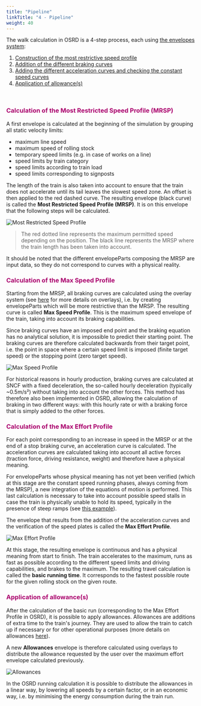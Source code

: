 ```yaml
---
title: "Pipeline"
linkTitle: "4 - Pipeline"
weight: 40
---
```


The walk calculation in OSRD is a 4-step process, each using [the envelopes system](../envelopes_system):

1. [Construction of the most restrictive speed profile](#calculation-of-the-most-restricted-speed-profile-mrsp)
2. [Addition of the different braking curves](#calculation-of-the-max-speed-profile)
3. [Adding the different acceleration curves and checking the constant speed curves](#calculation-of-the-max-effort-profile)
4. [Application of allowance(s)](#application-of-allowances)

<p>&nbsp;</p>

<font color=#aa026d>

### Calculation of the Most Restricted Speed Profile (MRSP)

</font>

A first envelope is calculated at the beginning of the simulation by grouping all static velocity limits:

- maximum line speed
- maximum speed of rolling stock
- temporary speed limits (e.g. in case of works on a line)
- speed limits by train category
- speed limits according to train load
- speed limits corresponding to signposts

The length of the train is also taken into account to ensure that the train does not accelerate until its tail leaves the slowest speed zone. An offset is then applied to the red dashed curve. The resulting envelope (black curve) is called the **Most Restricted Speed Profile (MRSP)**. It is on this envelope that the following steps will be calculated.

![Most Restricted Speed Profile](../mrsp.png)

> The red dotted line represents the maximum permitted speed depending on the position.
> The black line represents the MRSP where the train length has been taken into account.

It should be noted that the different envelopeParts composing the MRSP are input data, so they do not correspond to curves with a physical reality.

<font color=#aa026d>

### Calculation of the Max Speed Profile

</font>

Starting from the MRSP, all braking curves are calculated using the overlay system (see [here](../envelopes_system/#a-specific-interface-in-the-osrd-core-service) for more details on overlays), i.e. by creating envelopeParts which will be more restrictive than the MRSP. The resulting curve is called **Max Speed Profile**. This is the maximum speed envelope of the train, taking into account its braking capabilities.

Since braking curves have an imposed end point and the braking equation has no analytical solution, it is impossible to predict their starting point. The braking curves are therefore calculated backwards from their target point, i.e. the point in space where a certain speed limit is imposed (finite target speed) or the stopping point (zero target speed).

![Max Speed Profile](../msp.png)

For historical reasons in hourly production, braking curves are calculated at SNCF with a fixed deceleration, the so-called hourly deceleration (typically ~0.5m/s²) without taking into account the other forces. This method has therefore also been implemented in OSRD, allowing the calculation of braking in two different ways: with this hourly rate or with a braking force that is simply added to the other forces.

<font color=#aa026d>

### Calculation of the Max Effort Profile

</font>

For each point corresponding to an increase in speed in the MRSP or at the end of a stop braking curve, an acceleration curve is calculated. The acceleration curves are calculated taking into account all active forces (traction force, driving resistance, weight) and therefore have a physical meaning.

For envelopeParts whose physical meaning has not yet been verified (which at this stage are the constant speed running phases, always coming from the MRSP), a new integration of the equations of motion is performed. This last calculation is necessary to take into account possible speed stalls in case the train is physically unable to hold its speed, typically in the presence of steep ramps (see [this example](../envelopes_system/#given-envelopes-vs.-calculated-envelopes)).

The envelope that results from the addition of the acceleration curves and the verification of the speed plates is called the **Max Effort Profile**.

![Max Effort Profile](../mep.png)

At this stage, the resulting envelope is continuous and has a physical meaning from start to finish. The train accelerates to the maximum, runs as fast as possible according to the different speed limits and driving capabilities, and brakes to the maximum. The resulting travel calculation is called the **basic running time**. It corresponds to the fastest possible route for the given rolling stock on the given route.

<font color=#aa026d>

### Application of allowance(s)

</font>

After the calculation of the basic run (corresponding to the Max Effort Profile in OSRD), it is possible to apply allowances. Allowances are additions of extra time to the train's journey. They are used to allow the train to catch up if necessary or for other operational purposes (more details on allowances [here](../allowances)).

A new **Allowances** envelope is therefore calculated using overlays to distribute the allowance requested by the user over the maximum effort envelope calculated previously.

![Allowances](../allowances.png)

In the OSRD running calculation it is possible to distribute the allowances in a linear way, by lowering all speeds by a certain factor, or in an economic way, i.e. by minimising the energy consumption during the train run.
